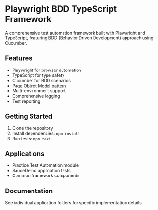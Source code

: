 # Playwright BDD TypeScript Framework

A comprehensive test automation framework built with Playwright and TypeScript, featuring BDD (Behavior Driven Development) approach using Cucumber.

## Features

- Playwright for browser automation
- TypeScript for type safety
- Cucumber for BDD scenarios
- Page Object Model pattern
- Multi-environment support
- Comprehensive logging
- Test reporting

## Getting Started

1. Clone the repository
2. Install dependencies: `npm install`
3. Run tests: `npm test`

## Applications

- Practice Test Automation module
- SauceDemo application tests
- Common framework components

## Documentation

See individual application folders for specific implementation details.

